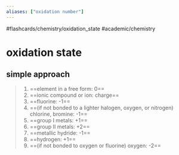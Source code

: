 ```yaml
---
aliases: ["oxidation number"]
---
```


#flashcards/chemistry/oxidation_state #academic/chemistry

# oxidation state

## simple approach
> 1. ==element in a free form: 0==
> 2. ==ionic compound or ion: charge==
> 3. ==fluorine: -1==
> 4. ==(if not bonded to a lighter halogen, oxygen, or nitrogen) chlorine, bromine: -1==
> 5. ==group I metals: +1==
> 6. ==group II metals: +2==
> 7. ==metallic hydride: -1==
> 8. ==hydrogen: +1==
> 9. ==(if not bonded to oxygen or fluorine) oxygen: -2== <!--SR:!2022-09-29,128,290!2022-05-26,41,270!2022-06-11,49,250!2022-06-07,35,230!2022-06-18,53,250!2022-07-21,75,250!2022-07-07,66,250!2022-05-30,41,250!2022-05-29,8,230-->

